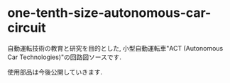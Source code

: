 # one-tenth-size-autonomous-car-circuit
自動運転技術の教育と研究を目的とした, 小型自動運転車"ACT (Autonomous Car Technologies)"の回路図ソースです.

使用部品は今後公開していきます.
